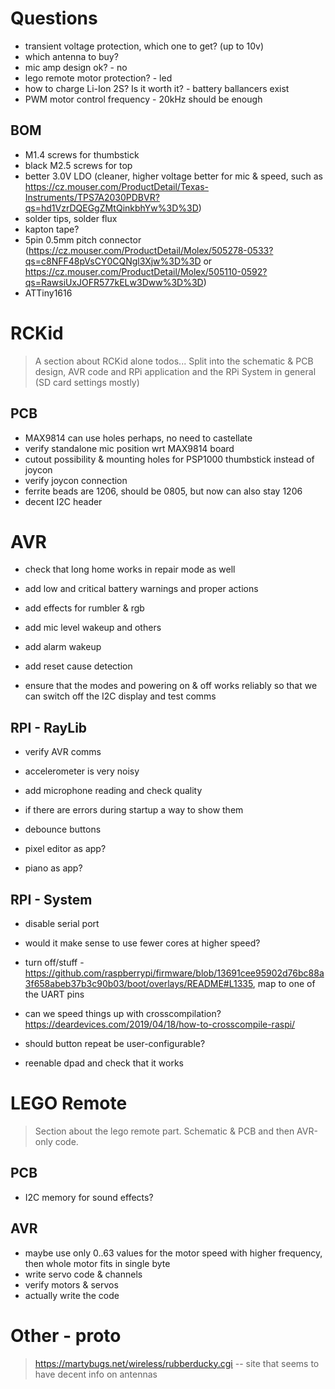 # Questions

- transient voltage protection, which one to get? (up to 10v)
- which antenna to buy? 
- mic amp design ok? - no
- lego remote motor protection?  - led
- how to charge Li-Ion 2S? Is it worth it? - battery ballancers exist
- PWM motor control frequency - 20kHz should be enough

## BOM

- M1.4 screws for thumbstick
- black M2.5 screws for top
- better 3.0V LDO (cleaner, higher voltage better for mic & speed, such as https://cz.mouser.com/ProductDetail/Texas-Instruments/TPS7A2030PDBVR?qs=hd1VzrDQEGgZMtQinkbhYw%3D%3D)
- solder tips, solder flux
- kapton tape? 
- 5pin 0.5mm pitch connector (https://cz.mouser.com/ProductDetail/Molex/505278-0533?qs=c8NFF48pVsCY0CQNgl3Xjw%3D%3D or https://cz.mouser.com/ProductDetail/Molex/505110-0592?qs=RawsiUxJOFR577kELw3Dww%3D%3D)
- ATTiny1616

# RCKid

> A section about RCKid alone todos... Split into the schematic & PCB design, AVR code and RPi application and the RPi System in general (SD card settings mostly)

## PCB

- MAX9814 can use holes perhaps, no need to castellate
- verify standalone mic position wrt MAX9814 board
- cutout possibility & mounting holes for PSP1000 thumbstick instead of joycon
- verify joycon connection
- ferrite beads are 1206, should be 0805, but now can also stay 1206
- decent I2C header

# AVR

- check that long home works in repair mode as well
- add low and critical battery warnings and proper actions
- add effects for rumbler & rgb 
- add mic level wakeup and others
- add alarm wakeup
- add reset cause detection

- ensure that the modes and powering on & off works reliably so that we can switch off the I2C display and test comms

## RPI - RayLib

- verify AVR comms
- accelerometer is very noisy
- add microphone reading and check quality 
- if there are errors during startup a way to show them
- debounce buttons

- pixel editor as app?
- piano as app? 

## RPI - System

- disable serial port
- would it make sense to use fewer cores at higher speed? 

- turn off/stuff - https://github.com/raspberrypi/firmware/blob/13691cee95902d76bc88a3f658abeb37b3c90b03/boot/overlays/README#L1335, map to one of the UART pins 

- can we speed things up with crosscompilation? https://deardevices.com/2019/04/18/how-to-crosscompile-raspi/

- should button repeat be user-configurable? 
- reenable dpad and check that it works

# LEGO Remote

> Section about the lego remote part. Schematic & PCB and then AVR-only code. 

## PCB

- I2C memory for sound effects? 

## AVR

- maybe use only 0..63 values for the motor speed with higher frequency, then whole motor fits in single byte 
- write servo code & channels
- verify motors & servos
- actually write the code

# Other - proto

> https://martybugs.net/wireless/rubberducky.cgi -- site that seems to have decent info on antennas

